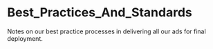 Best_Practices_And_Standards
==============

Notes on our best practice processes in delivering all our ads for final deployment.
